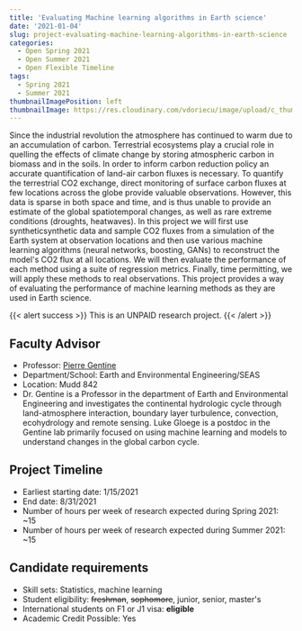 ```yaml
---
title: 'Evaluating Machine learning algorithms in Earth science'
date: '2021-01-04'
slug: project-evaluating-machine-learning-algorithms-in-earth-science
categories:
  - Open Spring 2021
  - Open Summer 2021 
  - Open Flexible Timeline
tags:
  - Spring 2021
  - Summer 2021
thumbnailImagePosition: left
thumbnailImage: https://res.cloudinary.com/vdoriecu/image/upload/c_thumb,w_200,g_face/v1579110178/construction_c6dqbd.png
---
```

Since the industrial revolution the atmosphere has continued to warm due to an accumulation of carbon. Terrestrial ecosystems play a crucial role in quelling the effects of climate change by storing atmospheric carbon in biomass and in the soils. In order to inform carbon reduction policy an accurate quantification of land-air carbon fluxes is necessary. To quantify the terrestrial CO2 exchange, direct monitoring of surface carbon fluxes at few locations across the globe provide valuable observations. However, this data is sparse in both space and time, and is thus unable to provide an estimate of the global spatiotemporal changes, as well as rare extreme conditions (droughts, heatwaves). In this project we will first use syntheticsynthetic data and sample CO2 fluxes from a simulation of the Earth system at observation locations and then use various machine learning algorithms (neural networks, boosting, GANs) to reconstruct the model's CO2 flux at all locations. We will then evaluate the performance of each method using a suite of regression metrics. Finally, time permitting, we will apply these methods to real observations. This project provides a way of evaluating the performance of machine learning methods as they are used in Earth science. 

<!--more-->

{{< alert success >}}
This is an UNPAID research project.
{{< /alert >}}

## Faculty Advisor
+ Professor: [Pierre Gentine](https://gentinelab.eee.columbia.edu)
+ Department/School: Earth and Environmental Engineering/SEAS
+ Location: Mudd 842
+ Dr. Gentine is a Professor in the department of Earth and Environmental Engineering and investigates the continental hydrologic cycle through land-atmosphere interaction, boundary layer turbulence, convection, ecohydrology and remote sensing. Luke Gloege is a postdoc in the Gentine lab primarily focused on using machine learning and models to understand changes in the global carbon cycle.

## Project Timeline
+ Earliest starting date: 1/15/2021
+ End date: 8/31/2021
+ Number of hours per week of research expected during Spring 2021: ~15
+ Number of hours per week of research expected during Summer 2021: ~15

## Candidate requirements
+ Skill sets: Statistics, machine learning
+ Student eligibility: ~~freshman~~, ~~sophomore~~, junior, senior, master's
+ International students on F1 or J1 visa: **eligible**
+ Academic Credit Possible: Yes

